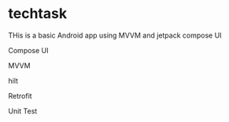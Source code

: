 # techtask
THis is a basic Android app using MVVM and jetpack compose UI

Compose UI

MVVM

hilt

Retrofit

Unit Test
